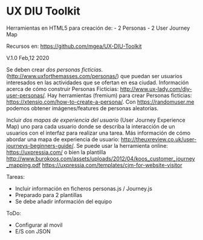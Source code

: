 # UX DIU Toolkit

Herramientas en HTML5 para creación de: 
    - 2 Personas 
    - 2 User Journey Map 

Recursos en: https://github.com/mgea/UX-DIU-Toolkit

V.1.0 Feb,12 2020


Se deben crear *dos personas ficticias*. (http://www.uxforthemasses.com/personas/) que puedan ser usuarios interesados en las actividades que se ofertan en esa ciudad. Información acerca de cómo construir Personas Ficticias: http://www.ux-lady.com/diy-user-personas/. Hay herramientas (fremium) para crear Personas ficticias: https://xtensio.com/how-to-create-a-persona/. Con https://randomuser.me podemos  obtener imágenes/features de personas aleatorias.


Incluir *dos mapas de experiencia del usuario* (User Journey Experience Map) uno para cada usuario donde se describa la interacción de un usuarios con el interfaz para realizar una tarea.  Más información de cómo abordar una mapa de experiencia de usuario: http://theuxreview.co.uk/user-journeys-beginners-guide/. Se puede usar la herramienta online: https://uxpressia.com/ o bien la plantilla http://www.burokoos.com/assets/uploads/2012/04/koos_customer_journey_mapping.pdf 
https://uxpressia.com/templates/cjm-for-website-visitor 




Tareas: 

 - Incluir información en ficheros personas.js / Journey.js
 - Preparado para 2 plantillas
 - Se debe añadir información del equipo

ToDo: 
 - Configurar al movil
 - E/S con JSON




